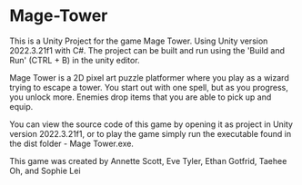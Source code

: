 # Mage-Tower

This is a Unity Project for the game Mage Tower. Using Unity version 2022.3.21f1 with C#.
The project can be built and run using the 'Build and Run' (CTRL + B) in the unity editor.

Mage Tower is a 2D pixel art puzzle platformer where you play as a wizard trying to escape a tower. You start out with one spell, but as you progress, you unlock more. Enemies drop items that you are able to pick up and equip.

You can view the source code of this game by opening it as project in Unity version 2022.3.21f1, or to play the game simply run the executable found in the dist folder - Mage Tower.exe.

This game was created by Annette Scott, Eve Tyler, Ethan Gotfrid, Taehee Oh, and Sophie Lei
